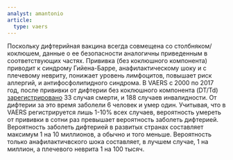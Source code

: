 ```yaml
---
analyst: amantonio
article:
  type: vaers
---
```


Поскольку дифтерийная вакцина всегда совмещена со столбняком/коклюшем, данные о ее безопасности аналогичны приведенным в соответствующих частях.
Прививка (без коклюшного компонента) приводит к синдрому Гийена-Барре, анафилактическому шоку и с плечевому невриту, понижает уровень лимфоцитов, повышает риск аллергий, и антифосфолипидного синдрома. В VAERS с 2000 по 2017 год, после прививки от дифтерии без коклюшного компонента (DT/Td) [зарегистрировано](http://www.medalerts.org/vaersdb/findfield.php?TABLE=ON&GROUP1=CAT&VAX[]=DT&VAX[]=TD&VAX_YEAR_LOW=2000) 33 случая смерти, и 188 случаев инвалидности. От дифтерии за это время заболели 6 человек и умер один. Учитывая, что в VAERS регистрируется лишь 1-10% всех случаев, вероятность умереть от прививки в сотни раз превышает вероятность заболеть дифтерией.
Вероятность заболеть дифтерией в развитых странах составляет максимум 1 на 10 миллионов, а обычно и того меньше. Вероятность только анафилактичвского шока составляет, в лучшем случае, 1 на миллион, а плечевого неврита 1 на 100 тысяч.

